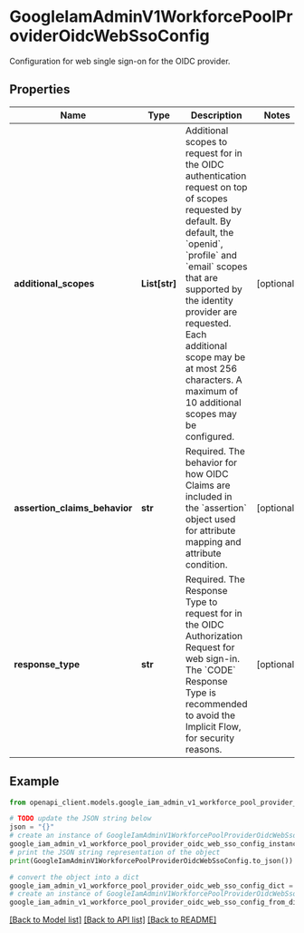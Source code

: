 # GoogleIamAdminV1WorkforcePoolProviderOidcWebSsoConfig

Configuration for web single sign-on for the OIDC provider.

## Properties

Name | Type | Description | Notes
------------ | ------------- | ------------- | -------------
**additional_scopes** | **List[str]** | Additional scopes to request for in the OIDC authentication request on top of scopes requested by default. By default, the &#x60;openid&#x60;, &#x60;profile&#x60; and &#x60;email&#x60; scopes that are supported by the identity provider are requested. Each additional scope may be at most 256 characters. A maximum of 10 additional scopes may be configured. | [optional] 
**assertion_claims_behavior** | **str** | Required. The behavior for how OIDC Claims are included in the &#x60;assertion&#x60; object used for attribute mapping and attribute condition. | [optional] 
**response_type** | **str** | Required. The Response Type to request for in the OIDC Authorization Request for web sign-in. The &#x60;CODE&#x60; Response Type is recommended to avoid the Implicit Flow, for security reasons. | [optional] 

## Example

```python
from openapi_client.models.google_iam_admin_v1_workforce_pool_provider_oidc_web_sso_config import GoogleIamAdminV1WorkforcePoolProviderOidcWebSsoConfig

# TODO update the JSON string below
json = "{}"
# create an instance of GoogleIamAdminV1WorkforcePoolProviderOidcWebSsoConfig from a JSON string
google_iam_admin_v1_workforce_pool_provider_oidc_web_sso_config_instance = GoogleIamAdminV1WorkforcePoolProviderOidcWebSsoConfig.from_json(json)
# print the JSON string representation of the object
print(GoogleIamAdminV1WorkforcePoolProviderOidcWebSsoConfig.to_json())

# convert the object into a dict
google_iam_admin_v1_workforce_pool_provider_oidc_web_sso_config_dict = google_iam_admin_v1_workforce_pool_provider_oidc_web_sso_config_instance.to_dict()
# create an instance of GoogleIamAdminV1WorkforcePoolProviderOidcWebSsoConfig from a dict
google_iam_admin_v1_workforce_pool_provider_oidc_web_sso_config_from_dict = GoogleIamAdminV1WorkforcePoolProviderOidcWebSsoConfig.from_dict(google_iam_admin_v1_workforce_pool_provider_oidc_web_sso_config_dict)
```
[[Back to Model list]](../README.md#documentation-for-models) [[Back to API list]](../README.md#documentation-for-api-endpoints) [[Back to README]](../README.md)


